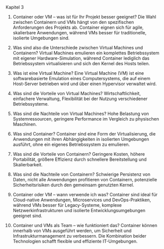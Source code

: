 Kapitel 3
1.	Container oder VM – was ist für Ihr Projekt besser geeignet?
Die Wahl zwischen Containern und VMs hängt von den spezifischen Anforderungen des Projekts ab. Container eignen sich für agile, skalierbare Anwendungen, während VMs besser für traditionelle, isolierte Umgebungen sind.

2.	Was sind also die Unterschiede zwischen Virtual Machines und Containern?
Virtual Machines emulieren ein komplettes Betriebssystem mit eigener Hardware-Simulation, während Container lediglich das Betriebssystem virtualisieren und sich den Kernel des Hosts teilen.

3.	Was ist eine Virtual Machine?
Eine Virtual Machine (VM) ist eine softwarebasierte Emulation eines Computersystems, die auf einem Host-Server betrieben wird und über einen Hypervisor verwaltet wird.

4.	Was sind die Vorteile von Virtual Machines?
Wirtschaftlichkeit, einfachere Verwaltung, Flexibilität bei der Nutzung verschiedener Betriebssysteme.

5.	Was sind die Nachteile von Virtual Machines?
Hohe Belastung von Systemressourcen, geringere Performance im Vergleich zu physischen Maschinen.

6.	Was sind Container?
Container sind eine Form der Virtualisierung, die Anwendungen mit ihren Abhängigkeiten in isolierten Umgebungen ausführt, ohne ein eigenes Betriebssystem zu emulieren.

7.	Was sind die Vorteile von Containern?
Geringere Kosten, höhere Portabilität, größere Effizienz durch schnellere Bereitstellung und Skalierbarkeit.

8.	Was sind die Nachteile von Containern?
Schwierige Persistenz von Daten, nicht alle Anwendungen profitieren von Containern, potenzielle Sicherheitsrisiken durch den gemeinsam genutzten Kernel.

9.	Container oder VM – wann verwende ich was?
Container sind ideal für Cloud-native Anwendungen, Microservices und DevOps-Praktiken, während VMs besser für Legacy-Systeme, komplexe Netzwerkinfrastrukturen und isolierte Entwicklungsumgebungen geeignet sind.

10.	Container und VMs als Team – wie funktioniert das?
Container können innerhalb von VMs ausgeführt werden, um Sicherheit und Infrastrukturmanagement zu verbessern. Die Kombination beider Technologien schafft flexible und effiziente IT-Umgebungen.

